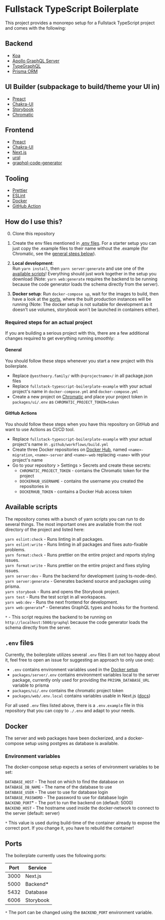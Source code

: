 # Fullstack TypeScript Boilerplate

This project provides a monorepo setup for a Fullstack TypeScript project and comes with the following:

## Backend

- [Koa](https://github.com/koajs/koa/)
- [Apollo GraphQL Server](https://github.com/apollographql/apollo-server/tree/main/packages/apollo-server-koa/)
- [TypeGraphQL](https://github.com/MichalLytek/type-graphql/)
- [Prisma ORM](https://github.com/prisma/prisma/)

## UI Builder (subpackage to build/theme your UI in)

- [Preact](https://github.com/preactjs/preact/)
- [Chakra-UI](https://github.com/chakra-ui/chakra-ui/)
- [Storybook](https://github.com/storybookjs/storybook/)
- [Chromatic](https://github.com/chromaui/chromatic-cli)

## Frontend

- [Preact](https://github.com/preactjs/preact/)
- [Chakra-UI](https://github.com/chakra-ui/chakra-ui/)
- [Next.js](https://github.com/vercel/next.js/)
- [urql](https://github.com/FormidableLabs/urql/)
- [graphql-code-generator](https://github.com/dotansimha/graphql-code-generator/)

## Tooling

- [Prettier](https://github.com/prettier/prettier/)
- [ESLint](https://github.com/eslint/eslint/)
- [Docker](https://github.com/moby/moby)
- [GitHub Action](https://github.com/features/actions)

## How do I use this?

0. Clone this repository

1. Create the env files mentioned in [.env files](#env-files). For a starter setup you can just copy the .example files
   to their name without the .example (for Chromatic, see the [general steps below](#general)).

2. **Local development**:  
   Run `yarn install`, then `yarn server:generate` and use one of the [available scripts](#available-scripts)!
   Everything should just work together in the setup you download (Note: `yarn web:generate` requires the backend to be
   running because the code generator loads the schema directly from the server).

3. **Docker setup**:
   Run `docker-compose up`, wait for the images to build, then have a look at the [ports](#ports), where the built
   production instances will be running (Note: The docker setup is not suitable for development as it doesn't use
   volumes, storybook won't be launched in containers either).

### Required steps for an actual project

If you are building a serious project with this, there are a few additional changes required to get everything running
smoothly:

#### General

You should follow these steps whenever you start a new project with this boilerplate.

- Replace `@yestheory.family/` with `@<projectname>/` in all package.json files
- Replace `fullstack-typescript-boilerplate-example` with your actual project's name in `docker-compose.yml`
  and `docker-compose.yml`
- Create a new project on [Chromatic](https://www.chromatic.com/) and place your project token in `packages/ui/.env`
  as `CHROMATIC_PROJECT_TOKEN=token`

#### GitHub Actions

You should follow these steps when you have this repository on GitHub and want to use Actions as CI/CD tool.

- Replace `fullstack-typescript-boilerplate-example` with your actual project's name in `.github/workflows/build.yml`
- Create three Docker repositories on [Docker Hub](https://hub.docker.com), named `<name>-migration`, `<name>-server`
  and `<name>-web` replacing `<name>` with your project's name
- Go to your repository > Settings > Secrets and create these secrets:
    - `CHROMATIC_PROJECT_TOKEN` - contains the Chromatic token for the project
    - `DOCKERHUB_USERNAME` - contains the username you created the repositories in
    - `DOCKERHUB_TOKEN` - contains a Docker Hub access token

## Available scripts

The repository comes with a bunch of yarn scripts you can run to do several things. The most important ones are
available from the root directory of the project and listed here:

`yarn eslint:check` - Runs linting in all packages.  
`yarn eslint:write` - Runs linting in all packages and fixes auto-fixable problems.  
`yarn format:check` - Runs prettier on the entire project and reports styling issues.  
`yarn format:write` - Runs prettier on the entire project and fixes styling issues.  
`yarn server:dev` - Runs the backend for development (using ts-node-dev).  
`yarn server:generate` - Generates backend source and packages using prisma.  
`yarn storybook` - Runs and opens the Storybook project.  
`yarn test` - Runs the test script in all workspaces.  
`yarn web:dev` - Runs the next frontend for development.  
`yarn web:generate`* - Generates GraphQL types and hooks for the frontend.

`*` - This script requires the backend to be running on `http://localhost:5000/graphql` because the code generator loads
the schema directly from the server.

## `.env` files

Currently, the boilerplate utilizes several `.env` files (I am not too happy about it, feel free to open an issue for
suggesting an approach to only use one):

- `.env` contains environment variables used in the [Docker setup](#docker)
- `packages/server/.env` contains environment variables local to the server package, currently only used for providing
  the `PRISMA_DATABASE_URL` variable to prisma
- `packages/ui/.env` contains the chromatic project token
- `packages/web/.env.local` contains variables usable in
  Next.js ([docs](https://nextjs.org/docs/basic-features/environment-variables))

For all used `.env` files listed above, there is a `.env.example` file in this repository that you can copy to `./.env`
and adapt to your needs.

## Docker

The server and web packages have been dockerized, and a docker-compose setup using postgres as database is available.

### Environment variables

The docker-compose setup expects a series of environment variables to be set:

`DATABASE_HOST` - The host on which to find the database on  
`DATABASE_DB_NAME` - The name of the database to use  
`DATABASE_USER` - The user to use for database login  
`DATABASE_PASSWORD` - The password to use for database login  
`BACKEND_PORT`* - The port to run the backend on (default: 5000)  
`BACKEND_HOST` - The hostname used inside the docker-network to connect to the server (default: server)

`*` This value is used during build-time of the container already to expose the correct port. If you change it, you have
to rebuild the container!

## Ports

The boilerplate currently uses the following ports:

| Port | Service |
|------|---------|
| 3000 | Next.js |
| 5000 | Backend* |
| 5432 | Database |
| 6006 | Storybook |

`*` The port can be changed using the `BACKEND_PORT` environment variable.
